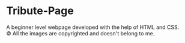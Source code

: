 # Tribute-Page
A beginner level webpage developed with the help of HTML and CSS. <br>
©️ All the images are copyrighted and doesn't belong to me.
